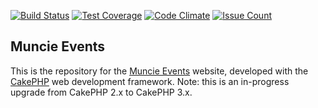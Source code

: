 [![Build Status](https://travis-ci.org/BallStateCBER/muncie_events3.svg?branch=master)](https://travis-ci.org/BallStateCBER/muncie_events3)
[![Test Coverage](https://codeclimate.com/repos/592492dbb7f2510266000270/badges/8342dea277e3f9f73d3f/coverage.svg)](https://codeclimate.com/repos/592492dbb7f2510266000270/coverage)
[![Code Climate](https://codeclimate.com/repos/592492dbb7f2510266000270/badges/8342dea277e3f9f73d3f/gpa.svg)](https://codeclimate.com/repos/592492dbb7f2510266000270/feed)
[![Issue Count](https://codeclimate.com/repos/592492dbb7f2510266000270/badges/8342dea277e3f9f73d3f/issue_count.svg)](https://codeclimate.com/repos/592492dbb7f2510266000270/feed)

Muncie Events
------------------------------------------------

This is the repository for the
[Muncie Events](https://www.muncieevents.com) website,
developed with the [CakePHP](http://cakephp.org) web development framework.
Note: this is an in-progress upgrade from CakePHP 2.x to CakePHP 3.x.
